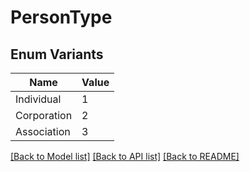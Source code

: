 # PersonType

## Enum Variants

| Name | Value |
|---- | -----|
| Individual | 1 |
| Corporation | 2 |
| Association | 3 |


[[Back to Model list]](../README.md#documentation-for-models) [[Back to API list]](../README.md#documentation-for-api-endpoints) [[Back to README]](../README.md)


